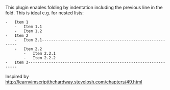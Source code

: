 This plugin enables folding by indentation including the previous line in the
fold. This is ideal e.g. for nested lists:

    -   Item 1
        -   Item 1.1
        -   Item 1.2
    -   Item 2
        -   Item 2.1-----------------------------------------------------------
        -   Item 2.2
            -   Item 2.2.1
            -   Item 2.2.2
    -   Item 3-----------------------------------------------------------------

Inspired by http://learnvimscriptthehardway.stevelosh.com/chapters/49.html
